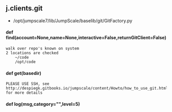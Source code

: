 ## j.clients.git

- /opt/jumpscale7/lib/JumpScale/baselib/git/GitFactory.py

#### def find(account=None,name=None,interactive=False,returnGitClient=False) 

    walk over repo's known on system
    2 locations are checked
        ~/code
        /opt/code

#### def get(basedir) 

    PLEASE USE SSH, see http://despiegk.gitbooks.io/jumpscale/content/Howto/how_to_use_git.html for more details

#### def log(msg,category="",level=5) 

    

